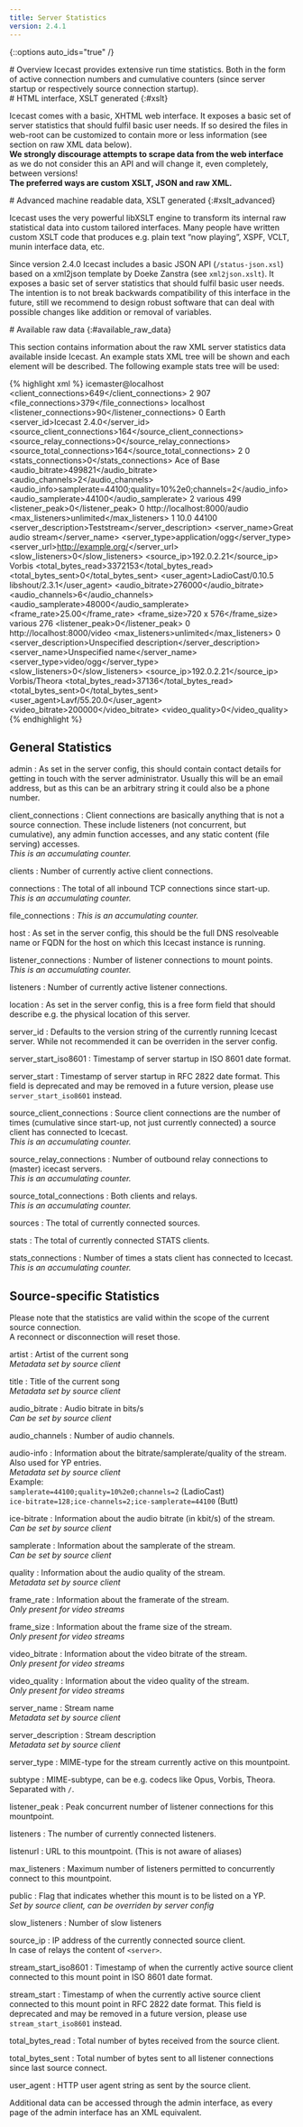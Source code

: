 ```yaml
---
title: Server Statistics
version: 2.4.1
---
```


{::options auto_ids="true" /}

<article markdown="1">
# Overview
Icecast provides extensive run time statistics. Both in the form of active connection numbers and cumulative
counters (since server startup or respectively source connection startup).

</article>

<article markdown="1">
# HTML interface, XSLT generated
{:#xslt}

Icecast comes with a basic, XHTML web interface. It exposes a basic set of server statistics that should
fulfil basic user needs. If so desired the files in web-root can be customized to contain more or less
information (see section on raw XML data below).  
__We strongly discourage attempts to scrape data from the web interface__ as we do not consider this an
API and will change it, even completely, between versions!  
__The preferred ways are custom XSLT, JSON and raw XML.__
</article>

<article markdown="1">
# Advanced machine readable data, XSLT generated
{:#xslt_advanced}

Icecast uses the very powerful libXSLT engine to transform its internal raw statistical data into custom tailored interfaces.
Many people have written custom XSLT code that produces e.g. plain text “now playing”, XSPF, VCLT, munin interface data, etc.  
  
Since version 2.4.0 Icecast includes a basic JSON API (`/status-json.xsl`) based on a xml2json template by Doeke Zanstra
(see `xml2json.xslt`). It exposes a basic set of server statistics that should fulfil basic user needs. The intention is
to not break backwards compatibility of this interface in the future, still we recommend to design robust software that
can deal with possible changes like addition or removal of variables.

</article>

<article markdown="1">
# Available raw data
{:#available_raw_data}

This section contains information about the raw XML server statistics data available inside Icecast. An example
stats XML tree will be shown and each element will be described. The following example stats tree will be used:  

{% highlight xml %}
<icestats>
	<admin>icemaster@localhost</admin>
	<client_connections>649</client_connections>
	<clients>2</clients>
	<connections>907</connections>
	<file_connections>379</file_connections>
	<host>localhost</host>
	<listener_connections>90</listener_connections>
	<listeners>0</listeners>
	<location>Earth</location>
	<server_id>Icecast 2.4.0</server_id>
	<source_client_connections>164</source_client_connections>
	<source_relay_connections>0</source_relay_connections>
	<source_total_connections>164</source_total_connections>
	<sources>2</sources>
	<stats>0</stats>
	<stats_connections>0</stats_connections>
	<source mount="/audio.ogg">
		<title>All that she wants</title>
		<artist>Ace of Base</artist>
		<audio_bitrate>499821</audio_bitrate>
		<audio_channels>2</audio_channels>
		<audio_info>samplerate=44100;quality=10%2e0;channels=2</audio_info>
		<audio_samplerate>44100</audio_samplerate>
		<channels>2</channels>
		<genre>various</genre>
		<ice-bitrate>499</ice-bitrate>
		<listener_peak>0</listener_peak>
		<listeners>0</listeners>
		<listenurl>http://localhost:8000/audio</listenurl>
		<max_listeners>unlimited</max_listeners>
		<public>1</public>
		<quality>10.0</quality>
		<samplerate>44100</samplerate>
		<server_description>Teststream</server_description>
		<server_name>Great audio stream</server_name>
		<server_type>application/ogg</server_type>
		<server_url>http://example.org/</server_url>
		<slow_listeners>0</slow_listeners>
		<source_ip>192.0.2.21</source_ip>
		<subtype>Vorbis</subtype>
		<total_bytes_read>3372153</total_bytes_read>
		<total_bytes_sent>0</total_bytes_sent>
		<user_agent>LadioCast/0.10.5 libshout/2.3.1</user_agent>
	</source>
	<source mount="/video.ogg">
		<audio_bitrate>276000</audio_bitrate>
		<audio_channels>6</audio_channels>
		<audio_samplerate>48000</audio_samplerate>
		<frame_rate>25.00</frame_rate>
		<frame_size>720 x 576</frame_size>
		<genre>various</genre>
		<ice-bitrate>276</ice-bitrate>
		<listener_peak>0</listener_peak>
		<listeners>0</listeners>
		<listenurl>http://localhost:8000/video</listenurl>
		<max_listeners>unlimited</max_listeners>
		<public>0</public>
		<server_description>Unspecified description</server_description>
		<server_name>Unspecified name</server_name>
		<server_type>video/ogg</server_type>
		<slow_listeners>0</slow_listeners>
		<source_ip>192.0.2.21</source_ip>
		<subtype>Vorbis/Theora</subtype>
		<title>ERAGON</title>
		<total_bytes_read>37136</total_bytes_read>
		<total_bytes_sent>0</total_bytes_sent>
		<user_agent>Lavf/55.20.0</user_agent>
		<video_bitrate>200000</video_bitrate>
		<video_quality>0</video_quality>
	</source>
</icestats>
{% endhighlight %}

## General Statistics

admin
: As set in the server config, this should contain contact details for getting in touch with the server administrator.
  Usually this will be an email address, but as this can be an arbitrary string it could also be a phone number.

client_connections
: Client connections are basically anything that is not a source connection. These include listeners (not concurrent,
  but cumulative), any admin function accesses, and any static content (file serving) accesses.  
  _This is an accumulating counter._

clients
: Number of currently active client connections.

connections
: The total of all inbound TCP connections since start-up.  
  _This is an accumulating counter._

file_connections
: _This is an accumulating counter._

host
: As set in the server config, this should be the full DNS resolveable name or FQDN for the host on which this
  Icecast instance is running.

listener_connections
: Number of listener connections to mount points.  
  _This is an accumulating counter._

listeners
: Number of currently active listener connections.

location
: As set in the server config, this is a free form field that should describe e.g. the physical location of this server.

server_id
: Defaults to the version string of the currently running Icecast server. While not recommended it can be overriden in
  the server config.

server_start_iso8601
: Timestamp of server startup in ISO 8601 date format.

server_start
: Timestamp of server startup in RFC 2822 date format. This field is deprecated and may be removed in a future version,
  please use `server_start_iso8601` instead.

source_client_connections
: Source client connections are the number of times (cumulative since start-up, not just currently connected) a source
  client has connected to Icecast.  
  _This is an accumulating counter._

source_relay_connections
: Number of outbound relay connections to (master) icecast servers.  
  _This is an accumulating counter._

source_total_connections
: Both clients and relays.  
  _This is an accumulating counter._

sources
: The total of currently connected sources.

stats
: The total of currently connected STATS clients.

stats_connections
: Number of times a stats client has connected to Icecast.  
  _This is an accumulating counter._ 

## Source-specific Statistics
Please note that the statistics are valid within the scope of the current source connection.  
A reconnect or disconnection will reset those.  

artist
: Artist of the current song  
  _Metadata set by source client_

title
: Title of the current song  
  _Metadata set by source client_

audio_bitrate
: Audio bitrate in bits/s  
  _Can be set by source client_

audio_channels
: Number of audio channels.

audio-info
: Information about the bitrate/samplerate/quality of the stream.
  Also used for YP entries.  
  _Metadata set by source client_  
  Example:  
  `samplerate=44100;quality=10%2e0;channels=2` (LadioCast)  
  `ice-bitrate=128;ice-channels=2;ice-samplerate=44100` (Butt)

ice-bitrate
: Information about the audio bitrate (in kbit/s) of the stream.  
  _Can be set by source client_

samplerate
: Information about the samplerate of the stream.  
  _Can be set by source client_

quality
: Information about the audio quality of the stream.  
  _Metadata set by source client_

frame_rate
: Information about the framerate of the stream.  
  _Only present for video streams_

frame_size
: Information about the frame size of the stream.  
  _Only present for video streams_

video_bitrate
: Information about the video bitrate of the stream.  
  _Only present for video streams_

video_quality
: Information about the video quality of the stream.  
  _Only present for video streams_

server_name
: Stream name  
  _Metadata set by source client_

server_description
: Stream description  
  _Metadata set by source client_

server_type
: MIME-type for the stream currently active on this mountpoint.

subtype
: MIME-subtype, can be e.g. codecs like Opus, Vorbis, Theora.  
  Separated with `/`.

listener_peak
: Peak concurrent number of listener connections for this mountpoint.

listeners
: The number of currently connected listeners.

listenurl
: URL to this mountpoint. (This is not aware of aliases)

max_listeners
: Maximum number of listeners permitted to concurrently connect to this mountpoint.

public
: Flag that indicates whether this mount is to be listed on a YP.  
  _Set by source client, can be overriden by server config_

slow_listeners
: Number of slow listeners

source_ip
: IP address of the currently connected source client.  
  In case of relays the content of `<server>`.

stream_start_iso8601
: Timestamp of when the currently active source client connected to this mount point in ISO 8601 date format.

stream_start
: Timestamp of when the currently active source client connected to this mount point in RFC 2822 date format.
  This field is deprecated and may be removed in a future version, please use `stream_start_iso8601` instead.

total_bytes_read
: Total number of bytes received from the source client.

total_bytes_sent
: Total number of bytes sent to all listener connections since last source connect.

user_agent
: HTTP user agent string as sent by the source client.


Additional data can be accessed through the admin interface, as every page of the admin
interface has an XML equivalent. 

</article>